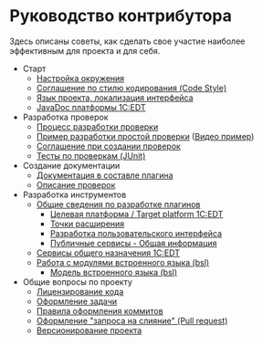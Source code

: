 # Руководство контрибутора

Здесь описаны советы, как сделать свое участие наиболее эффективным для проекта и для себя. 

- Старт
   - [Настройка окружения](environment.md)
   - [Соглашение по стилю кодирования (Code Style)](code_style.md)
   - [Язык проекта, локализация интерфейса](project_language.md)
   - [JavaDoc платформы 1C:EDT](https://edt.1c.ru/dev/edt/2021.2/apidocs/)
- Разработка проверок
   - [Процесс разработки проверки](check_workflow.md)
   - [Пример разработки простой проверки](check_example.md) ([Видео пример](https://youtu.be/Q_JtIVTntiM))
   - [Соглашение при создании проверок](Check_Convention.md)
   - [Тесты по проверкам (JUnit)](testing.md)
- Создание документации
   - [Документация в составле плагина](documentation.md)
   - [Описание проверок](check_description.md)
- Разработка инструментов
   - [Общие сведения по разработке плагинов](https://edt.1c.ru/dev/ru/docs/plugins/dev/)
      - [Целевая платформа / Target platform 1C:EDT](https://edt.1c.ru/dev/ru/docs/plugins/dev/target-platform/)
      - [Точки расширения](https://edt.1c.ru/dev/ru/docs/plugins/dev/extension-points/)
      - [Разработка пользовательского интерфейса](https://edt.1c.ru/dev/ru/docs/plugins/dev/ui/)
      - [Публичные сервисы - Общая информация](https://edt.1c.ru/dev/ru/docs/plugins/dev/public-services/)
   - [Cервисы общего назначения 1C:EDT](https://edt.1c.ru/dev/ru/docs/plugins/dev/edt-services/)
   - [Работа с модулями встроенного языка (bsl)](https://edt.1c.ru/dev/ru/docs/plugins/dev/lang/)
      - [Модель встроенного языка (bsl)](https://edt.1c.ru/dev/ru/docs/plugins/dev/lang/bsl-model/)
- Общие вопросы по проекту
   - [Лицензирование кода](licensing.md)
   - [Оформление задачи](issue.md)
   - [Правила оформления коммитов](commits.md)
   - [Оформление "запроса на слияние" (Pull request)](pull_request.md)
   - [Версионирование проекта](versioning.md)
